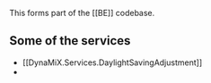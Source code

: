This forms part of the [[BE]] codebase.

## Some of the services

- [[DynaMiX.Services.DaylightSavingAdjustment]]
- 